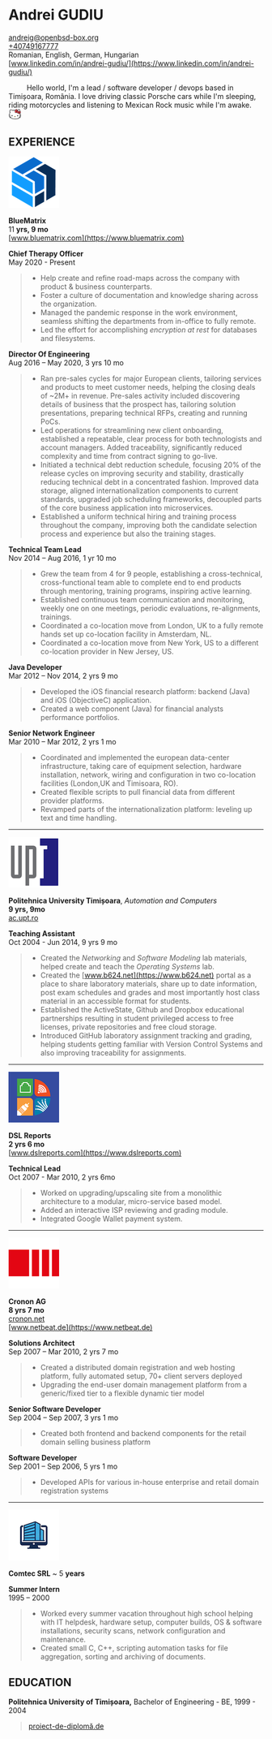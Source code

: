 
[comment]: # (Linebreakes are double spaces)

# Andrei GUDIU
[andreig@openbsd-box.org](mailto:andreig@openbsd-box.org)  
[+40749167777](tel:+40749167777)  
Romanian, English, German, Hungarian  
[www.linkedin.com/in/andrei-gudiu/](https://www.linkedin.com/in/andrei-gudiu/)

&emsp; &emsp; Hello world, I'm a lead / software developer / devops based in Timișoara, România. I love driving classic Porsche cars while I'm sleeping, riding motorcycles and listening to Mexican Rock music while I'm awake. <img src="/images/hellokitty.png" width="25">

## EXPERIENCE


![BlueMatrix Logo](/images/logos/bm.png)


**BlueMatrix**  
11 **yrs, 9 mo**  
[www.bluematrix.com](https://www.bluematrix.com)


**Chief Therapy Officer**  
May 2020 - Present

> - Help create and refine road-maps across the company with product & business counterparts.
> - Foster a culture of documentation and knowledge sharing across the organization.
> - Managed the pandemic response in the work environment, seamless shifting the departments 
> from in-office to fully remote.
> - Led the effort for accomplishing *encryption at rest* for databases and filesystems.


**Director Of Engineering**  
Aug 2016 – May 2020, 3 yrs 10 mo
[^bm_doe]: Ansible, ELK, MySQL, Prometheus & Grafana
    
> - Ran pre-sales cycles for major European clients, tailoring services and products to meet customer needs,
> helping the closing deals of ~2M+ in revenue. Pre-sales activity included discovering details of business
> that the prospect has, tailoring solution presentations, preparing technical RFPs, creating and running PoCs.
> - Led operations for streamlining new client onboarding, established a repeatable, clear process for both
> technologists and account managers. Added traceability, significantly reduced complexity and time from
>  contract signing to go-live. 
> - Initiated a technical debt reduction schedule, focusing 20% of the release cycles on improving security 
> and stability,  drastically reducing technical debt in a concentrated fashion. Improved data storage,
> aligned internationalization components to current standards, upgraded job scheduling frameworks, 
> decoupled parts of the core business application into microservices.
> - Established a uniform technical hiring and training process throughout the company, improving both 
> the candidate selection process and experience but also the training stages.


**Technical Team Lead**  
Nov 2014 – Aug 2016, 1 yr 10 mo
    
> - Grew the team from 4 for 9 people, establishing a cross-technical, cross-functional team able to complete end
>  to end products through mentoring, training programs, inspiring active learning.
> - Established continuous team communication and monitoring, weekly one on one meetings,
>  periodic evaluations, re-alignments, trainings.
> - Coordinated a co-location move from London, UK to a fully remote hands set up co-location facility in Amsterdam, NL.
> - Coordinated a co-location move from New York, US to a different co-location provider in New Jersey, US.


**Java Developer**  
Mar 2012 – Nov 2014, 2 yrs 9 mo
    
> - Developed the iOS financial research platform: backend (Java) and iOS (ObjectiveC) application.
> - Created a web component (Java) for financial analysts performance portfolios.
    
**Senior Network Engineer**  
Mar 2010 – Mar 2012, 2 yrs 1 mo
    
> - Coordinated and implemented the european data-center infrastructure, taking care of equipment selection,
>  hardware installation, network, wiring and configuration in two
>  co-location facilities (London,UK and Timisoara, RO).
> - Created flexible scripts to pull financial data from different provider platforms. 
> - Revamped parts of the internationalization platform: leveling up text and time handling. 

---

![Politehnica University logo](/images/logos/upt.png)

**Politehnica University Timișoara**,
*Automation and Computers*  
**9 yrs, 9mo**  
[ac.upt.ro](https://ac.upt.ro)


**Teaching Assistant**  
Oct 2004 - Jun 2014, 9 yrs 9 mo

> - Created the *Networking* and *Software Modeling* lab materials, helped create and teach the *Operating Systems* lab.
> - Created the [www.b624.net](https://www.b624.net) portal as a place to share laboratory materials,
>  share up to date information, post exam schedules and grades and most importantly 
>  host class material in an accessible format for students. 
> - Established the ActiveState, Github and Dropbox educational partnerships resulting in student privileged access
>  to free licenses, private repositories and free cloud storage.
> - Introduced GitHub laboratory assignment tracking and grading, helping students getting familiar
>  with Version Control Systems and also improving traceability for assignments. 

---

![DSL Reports logo](/images/logos/dsl.png)

**DSL Reports**   
**2 yrs 6 mo**  
[www.dslreports.com](https://www.dslreports.com)


**Technical Lead**  
Oct 2007 - Mar 2010, 2 yrs 6mo
    
> - Worked on upgrading/upscaling site from a monolithic architecture to a modular, micro-service based model.
> - Added an interactive ISP reviewing and grading module.
> - Integrated Google Wallet payment system.

---

![Cronon AG logo](/images/logos/cronon.png)

**Cronon AG**  
**8 yrs 7 mo**  
[cronon.net](https://cronon.net)  
[www.netbeat.de](https://www.netbeat.de)

 
**Solutions Architect**  
Sep 2007 – Mar 2010, 2 yrs 7 mo
    
> - Created a distributed domain registration and web hosting platform, fully automated setup,  70+ client servers deployed
> - Upgrading the end-user domain management platform from a generic/fixed tier to a flexible dynamic tier model
    
**Senior Software Developer**  
Sep 2004 – Sep 2007, 3 yrs 1 mo
[^netbeat_ssd]: Bash, C, CSS, Debian Linux, HTML, Javascript, Perl
    
> - Created both frontend and backend components for the retail domain selling business platform
    
**Software Developer**  
Sep 2001 – Sep 2006, 5 yrs 1 mo
[^netbeat_sd]: Bash, C, Debian Linux, OpenBSD, Perl
    
> - Developed APIs for various in-house enterprise and retail domain registration systems
    
---

![Comtec SRL generic logo](/images/logos/comtec.png)


**Comtec SRL**
~ 5 **years**

**Summer Intern**  
1995 – 2000
[^comtec_intern]: Batch, C, Debian Linux, DOS, AWK, Perl
    
> - Worked every summer vacation throughout high school helping with IT helpdesk, hardware setup,
> computer builds, OS & software installations, security scans, network configuration and maintenance.
> - Created small C, C++, scripting automation tasks for file aggregation, sorting and archiving of documents.


## EDUCATION

**Politehnica University of Timișoara,** Bachelor of Engineering - BE, 1999 - 2004
> [proiect-de-diplomă.de](http://www.proiect-de-diplomă.de)


